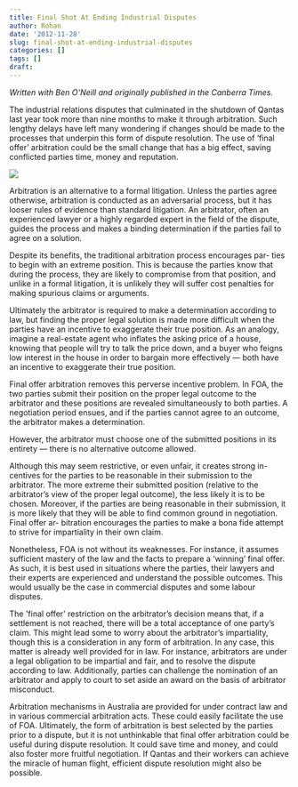 ```yaml
---
title: Final Shot At Ending Industrial Disputes
author: Rohan
date: '2012-11-28'
slug: final-shot-at-ending-industrial-disputes
categories: []
tags: []
draft: 
---
```


*Written with Ben O'Neill and originally published in the Canberra Times.*

The industrial relations disputes that culminated in the shutdown of Qantas last year took more than nine months to make it through arbitration. Such lengthy delays have left many wondering if changes should be made to the processes that underpin this form of dispute resolution. The use of ‘final offer’ arbitration could be the small change that has a big effect, saving conflicted parties time, money and reputation.

![](/img/_DSC3132.png)

Arbitration is an alternative to a formal litigation. Unless the parties agree otherwise, arbitration is conducted as an adversarial process, but it has looser rules of evidence than standard litigation. An arbitrator, often an experienced lawyer or a highly regarded expert in the field of the dispute, guides the process and makes a binding determination if the parties fail to agree on a solution.

Despite its benefits, the traditional arbitration process encourages par- ties to begin with an extreme position. This is because the parties know that during the process, they are likely to compromise from that position, and unlike in a formal litigation, it is unlikely they will suffer cost penalties for making spurious claims or arguments.

Ultimately the arbitrator is required to make a determination according to law, but finding the proper legal solution is made more difficult when the parties have an incentive to exaggerate their true position. As an analogy, imagine a real-estate agent who inflates the asking price of a house, knowing that people will try to talk the price down, and a buyer who feigns low interest in the house in order to bargain more effectively — both have an incentive to exaggerate their true position.

Final offer arbitration removes this perverse incentive problem. In FOA, the two parties submit their position on the proper legal outcome to the arbitrator and these positions are revealed simultaneously to both parties. A negotiation period ensues, and if the parties cannot agree to an outcome, the arbitrator makes a determination.

However, the arbitrator must choose one of the submitted positions in its entirety — there is no alternative outcome allowed.

Although this may seem restrictive, or even unfair, it creates strong in- centives for the parties to be reasonable in their submission to the arbitrator. The more extreme their submitted position (relative to the arbitrator’s view of the proper legal outcome), the less likely it is to be chosen. Moreover, if the parties are being reasonable in their submission, it is more likely that they will be able to find common ground in negotiation. Final offer ar- bitration encourages the parties to make a bona fide attempt to strive for impartiality in their own claim.

Nonetheless, FOA is not without its weaknesses. For instance, it assumes sufficient mastery of the law and the facts to prepare a ‘winning’ final offer. As such, it is best used in situations where the parties, their lawyers and their experts are experienced and understand the possible outcomes. This would usually be the case in commercial disputes and some labour disputes.

The 'final offer' restriction on the arbitrator’s decision means that, if a settlement is not reached, there will be a total acceptance of one party’s claim. This might lead some to worry about the arbitrator’s impartiality, though this is a consideration in any form of arbitration. In any case, this matter is already well provided for in law. For instance, arbitrators are under a legal obligation to be impartial and fair, and to resolve the dispute according to law. Additionally, parties can challenge the nomination of an arbitrator and apply to court to set aside an award on the basis of arbitrator misconduct.

Arbitration mechanisms in Australia are provided for under contract law and in various commercial arbitration acts. These could easily facilitate the use of FOA. Ultimately, the form of arbitration is best selected by the parties prior to a dispute, but it is not unthinkable that final offer arbitration could be useful during dispute resolution. It could save time and money, and could also foster more fruitful negotiation. If Qantas and their workers can achieve the miracle of human flight, efficient dispute resolution might also be possible.

